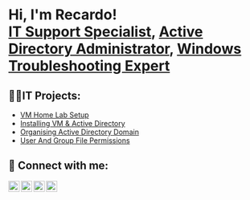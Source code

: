 <h1>Hi, I'm Recardo! <br/><a href="https://github.com/joshmadakor1">IT Support Specialist</a>, <a href="https://www.linkedin.com/in/joshmadakor/">Active Directory Administrator</a>, <a href="https://www.youtube.com/c/joshmadakor">Windows Troubleshooting Expert</a></h1>

<h2>👨‍💻IT Projects:</h2>

- [VM Home Lab Setup](https://github.com/RecardoIT/Installing-Active-Directory)
- [Installing VM & Active Directory](https://github.com/RecardoIT/Installing-Active-Directory)
- [Organising Active Directory Domain](https://github.com/RecardoIT/Organising-Active-Directory)
- [User And Group File Permissions](https://github.com/RecardoIT/File-And-User-Permissions)

<h2> 🤳 Connect with me:</h2>

[<img align="left" alt="JoshMadakor | YouTube" width="22px" src="https://cdn.jsdelivr.net/npm/simple-icons@v3/icons/youtube.svg" />][youtube]
[<img align="left" alt="JoshMadakor | Twitter" width="22px" src="https://cdn.jsdelivr.net/npm/simple-icons@v3/icons/twitter.svg" />][twitter]
[<img align="left" alt="JoshMadakor | LinkedIn" width="22px" src="https://cdn.jsdelivr.net/npm/simple-icons@v3/icons/linkedin.svg" />][linkedin]
[<img align="left" alt="JoshMadakor | Instagram" width="22px" src="https://cdn.jsdelivr.net/npm/simple-icons@v3/icons/instagram.svg" />][instagram]

[twitter]: https://x.com/RechoTech492
[youtube]: https://www.youtube.com/@RecoTech-n6l
[instagram]: https://www.instagram.com/recardo_carlin
[linkedin]: https://www.linkedin.com/in/recardo-carlin-4073b5335
